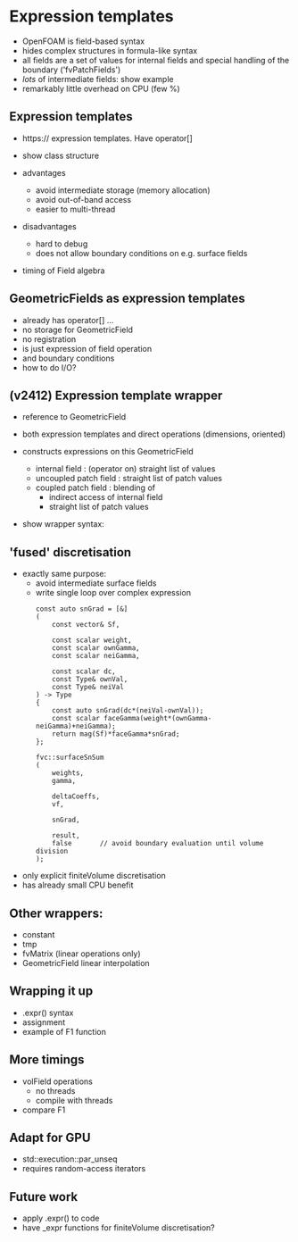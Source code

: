 # Expression templates

- OpenFOAM is field-based syntax
- hides complex structures in formula-like syntax
- all fields are a set of values for internal fields and
special handling of the boundary ('fvPatchFields')
- *lots* of intermediate fields: show example
- remarkably little overhead on CPU (few %)


## Expression templates
- https:// expression templates. Have operator[]
- show class structure
- advantages
  - avoid intermediate storage (memory allocation)
  - avoid out-of-band access
  - easier to multi-thread
- disadvantages
  - hard to debug
  - does not allow boundary conditions on e.g. surface fields

- timing of Field algebra


## GeometricFields as expression templates
- already has operator[] ...
- no storage for GeometricField
- no registration
- is just expression of field operation
- and boundary conditions
- how to do I/O?


## (v2412) Expression template wrapper
- reference to GeometricField
- both expression templates and direct operations
    (dimensions, oriented)
- constructs expressions on this GeometricField
  - internal field : (operator on) straight list of values
  - uncoupled patch field : straight list of patch values
  - coupled patch field : blending of
    - indirect access of internal field
    - straight list of patch values

- show wrapper syntax:


## 'fused' discretisation
- exactly same purpose:
  - avoid intermediate surface fields
  - write single loop over complex expression
    ```
    const auto snGrad = [&]
    (
        const vector& Sf,

        const scalar weight,
        const scalar ownGamma,
        const scalar neiGamma,

        const scalar dc,
        const Type& ownVal,
        const Type& neiVal
    ) -> Type
    {
        const auto snGrad(dc*(neiVal-ownVal));
        const scalar faceGamma(weight*(ownGamma-neiGamma)+neiGamma);
        return mag(Sf)*faceGamma*snGrad;
    };

    fvc::surfaceSnSum
    (
        weights,
        gamma,

        deltaCoeffs,
        vf,

        snGrad,

        result,
        false       // avoid boundary evaluation until volume division
    );
    ```
- only explicit finiteVolume discretisation
- has already small CPU benefit


## Other wrappers:
- constant
- tmp
- fvMatrix (linear operations only)
- GeometricField linear interpolation


## Wrapping it up
- .expr() syntax
- assignment
- example of F1 function


## More timings
- volField operations
  - no threads
  - compile with threads
- compare F1


## Adapt for GPU
- std::execution::par_unseq
- requires random-access iterators


## Future work
- apply .expr() to code
- have _expr functions for finiteVolume discretisation?
